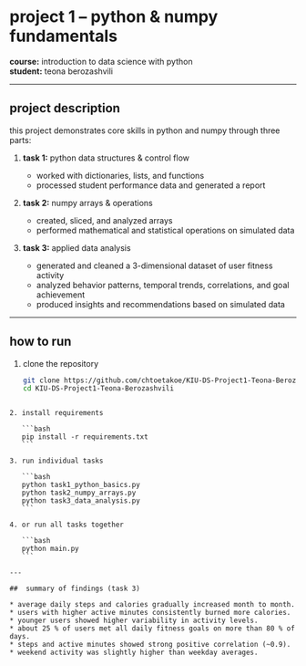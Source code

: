 # project 1 – python & numpy fundamentals  

**course:** introduction to data science with python  
**student:** teona berozashvili    

---

##  project description  
this project demonstrates core skills in python and numpy through three parts:  

1. **task 1:** python data structures & control flow  
   - worked with dictionaries, lists, and functions  
   - processed student performance data and generated a report  

2. **task 2:** numpy arrays & operations  
   - created, sliced, and analyzed arrays  
   - performed mathematical and statistical operations on simulated data  

3. **task 3:** applied data analysis  
   - generated and cleaned a 3-dimensional dataset of user fitness activity  
   - analyzed behavior patterns, temporal trends, correlations, and goal achievement  
   - produced insights and recommendations based on simulated data  

---

## how to run  
1. clone the repository  
   ```bash
   git clone https://github.com/chtoetakoe/KIU-DS-Project1-Teona-Berozashvili.git
   cd KIU-DS-Project1-Teona-Berozashvili
````

2. install requirements

   ```bash
   pip install -r requirements.txt
   ```

3. run individual tasks

   ```bash
   python task1_python_basics.py
   python task2_numpy_arrays.py
   python task3_data_analysis.py
   ```

4. or run all tasks together

   ```bash
   python main.py
   ```

---

##  summary of findings (task 3)

* average daily steps and calories gradually increased month to month.
* users with higher active minutes consistently burned more calories.
* younger users showed higher variability in activity levels.
* about 25 % of users met all daily fitness goals on more than 80 % of days.
* steps and active minutes showed strong positive correlation (~0.9).
* weekend activity was slightly higher than weekday averages.




